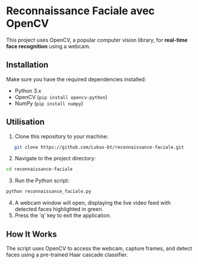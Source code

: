 # Reconnaissance Faciale avec OpenCV

This project uses OpenCV, a popular computer vision library, for **real-time face recognition** using a webcam.

## Installation

Make sure you have the required dependencies installed: 
- Python 3.x
- OpenCV (`pip install opencv-python`)
- NumPy (`pip install numpy`)

## Utilisation

1. Clone this repository to your machine:
```bash
   git clone https://github.com/Lukas-bt/reconnaissance-faciale.git
  ```
2. Navigate to the project directory:
  ```bash
  cd reconnaissance-faciale
  ```
3. Run the Python script:
  ```bash
python reconnaissance_faciale.py
```
4. A webcam window will open, displaying the live video feed with detected faces highlighted in green.
5. Press the 'q' key to exit the application.

## How It Works

The script uses OpenCV to access the webcam, capture frames, and detect faces using a pre-trained Haar cascade classifier.
